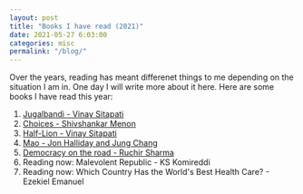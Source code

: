 ```yaml
---
layout: post
title: "Books I have read (2021)"
date: 2021-05-27 6:03:00
categories: misc
permalink: "/blog/"
---
```


Over the years, reading has meant differenet things to me depending on the
situation I am in. One day I will write more about it here. Here are some books
I have read this year:

1. [Jugalbandi - Vinay Sitapati](https://penguin.co.in/book/jugalbandi/)
2. [Choices - Shivshankar Menon](https://www.brookings.edu/book/choices/)
3. [Half-Lion - Vinay Sitapati](https://blogs.lse.ac.uk/lsereviewofbooks/2016/08/09/book-review-half-lion-how-p-v-narasimha-rao-transformed-india-by-vinay-sitapati/)
4. [Mao - Jon Halliday and Jung Chang](https://en.wikipedia.org/wiki/Mao:_The_Unknown_Story)
5. [Democracy on the road - Ruchir Sharma](https://penguin.co.in/book/democracy-on-the-road/)
6. Reading now: Malevolent Republic - KS Komireddi
7. Reading now: Which Country Has the World's Best Health Care? - Ezekiel Emanuel
